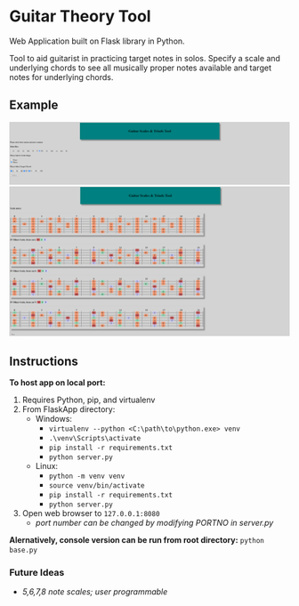 # Guitar Theory Tool

Web Application built on Flask library in Python.

Tool to aid guitarist in practicing target notes in solos. Specify a scale and underlying chords to see all musically proper notes available and target notes for underlying chords.

## Example

![Form](https://github.com/Khaleeb/GuitarTheoryTool/blob/master/Screenshots/Form.png)
![Results](https://github.com/Khaleeb/GuitarTheoryTool/blob/master/Screenshots/Output.png)

## Instructions

**To host app on local port:**

1. Requires Python, pip, and virtualenv
2. From FlaskApp directory:
    * Windows:
        * `virtualenv --python <C:\path\to\python.exe> venv`
        * `.\venv\Scripts\activate`
        * `pip install -r requirements.txt`
        * `python server.py`
    * Linux:
        * `python -m venv venv`
        * `source venv/bin/activate`
        * `pip install -r requirements.txt`
        * `python server.py`
3. Open web browser to `127.0.0.1:8080`
    * *port number can be changed by modifying PORTNO in server.py*

**Alernatively, console version can be run from root directory:**
`python base.py`

### Future Ideas

* *5,6,7,8 note scales; user programmable*
